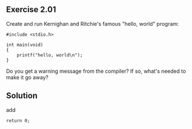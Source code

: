 ## Exercise 2.01
Create and run Kernighan and Ritchie's famous "hello, world" program:

	#include <stdio.h>

	int main(void)
	{
    	printf("hello, world\n");
	}
Do you get a warning message from the compiler? If so, what's needed to make it go away?

## Solution
add

	return 0;

